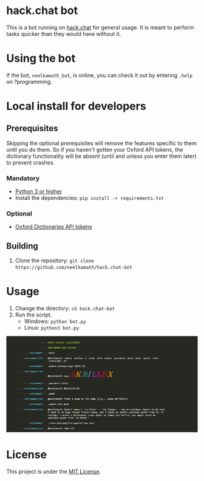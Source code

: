 # hack.chat bot

This is a bot running on [hack.chat](https://hack.chat/) for general usage. It is meant to perform tasks quicker than
they would have without it.

# Using the bot

If the bot, `neelkamath_bot`, is online, you can check it out by entering `.help` on ?programming.

# Local install for developers

## Prerequisites

Skipping the optional prerequisites will remove the features specific to them until you do them. So if you haven't
gotten your Oxford API tokens, the dictionary functionality will be absent (until and unless you enter them later) to 
prevent crashes.

### Mandatory

- [Python 3 or higher](https://www.python.org/downloads/)
- Install the dependencies: `pip install -r requirements.txt`

### Optional

- [Oxford Dictionaries API tokens](https://developer.oxforddictionaries.com/documentation/getting_started)

## Building

1. Clone the repository: `git clone https://github.com/neelkamath/hack.chat-bot`

# Usage

1. Change the directory: `cd hack.chat-bot`
1. Run the script.
    - Windows: `python bot.py`
    - Linux: `python3 bot.py`

![Commands](screenshot.png)

# License

This project is under the [MIT License](LICENSE.txt).

